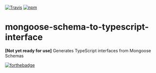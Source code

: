 [![Travis](https://img.shields.io/travis/JamesHenry/mongoose-schema-to-typescript-interface.svg?style=flat-square)](https://travis-ci.org/JamesHenry/mongoose-schema-to-typescript-interface) [![npm](https://img.shields.io/npm/dt/mongoose-schema-to-typescript-interface.svg?style=flat-square)](https://www.npmjs.com/package/mongoose-schema-to-typescript-interface)

# mongoose-schema-to-typescript-interface
**[Not yet ready for use]** Generates TypeScript interfaces from Mongoose Schemas

[![forthebadge](http://forthebadge.com/images/badges/built-with-love.svg)](http://forthebadge.com)
